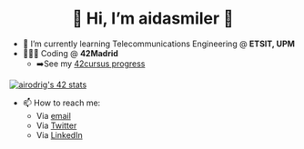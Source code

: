 <h1 align="center"> 👋 Hi, I’m aidasmiler 👋 </h1>

- 🌱 I’m currently learning Telecommunications Engineering @ **ETSIT, UPM** 
- 👩🏻‍💻 Coding @ **42Madrid**
  - ➡️See my [42cursus progress](https://github.com/aidasmiler/42cursus)
 
[![airodrig's 42 stats](https://badge42.vercel.app/api/v2/cl23m2r4f001609mrms9mi4uc/stats?cursusId=21&coalitionId=65)](https://github.com/JaeSeoKim/badge42)

<!---
[![GitHub most used languages](https://github-readme-stats.vercel.app/api/top-langs/?username=aidasmiler&langs_count=8&theme=onedark&layout=compact)](https://github.com/aidasmiler?tab=repositories)
--->
- 📫 How to reach me: 
  - Via [email](mailto:aida.rodriguez.perez.1211@gmail.com)
  - Via [Twitter](https://twitter.com/aidasmiler)
  - Via [LinkedIn](https://www.linkedin.com/in/airodrig/)
 
 <!---
 <a href="https://github.com/anuraghazra/github-readme-stats">
  <img align="center" src="https://github-readme-stats.vercel.app/api?username=aidasmiler&count_private=true&include_all_commits=true&show_icons=true&theme=vision-friendly-dark" />
</a>
<a href="https://github.com/anuraghazra/convoychat">
  <img align="center" src="https://github-readme-stats.vercel.app/api/top-langs/?username=aidasmiler&layout=compact&count_private=true" />
</a>

 [![Anurag's GitHub stats](https://github-readme-stats.vercel.app/api?username=aidasmiler&count_private=true&include_all_commits=true&show_icons=true&theme=vision-friendly-dark)](https://github.com/anuraghazra/github-readme-stats) [![Top Langs](https://github-readme-stats.vercel.app/api/top-langs/?username=aidasmiler&layout=compact&count_private=true)](https://github.com/anuraghazra/github-readme-stats)
 
<a href="https://linkedin.com/in/airodrig">
    <img src="https://img.shields.io/badge/LinkedIn-darkblue?style=for-the-badge&logo=linkedin&logoColor=white" alt="LinkedIn Badge"/>
  </a>
   <a href="https://twitter.com/aidasmiler">
    <img src="https://img.shields.io/badge/Twitter-lightblue?style=for-the-badge&logo=twitter&logoColor=white" alt="Twitter Badge"/>
  </a>

aidasmiler/aidasmiler is a ✨ special ✨ repository because its `README.md` (this file) appears on your GitHub profile.
You can click the Preview link to take a look at your changes.
--->
